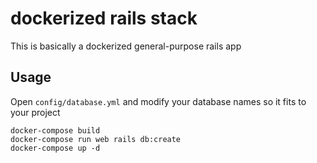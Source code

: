 # dockerized rails stack
This is basically a dockerized general-purpose rails app

## Usage
Open `config/database.yml` and modify your database names so it fits to your project

```
docker-compose build
docker-compose run web rails db:create
docker-compose up -d
```
